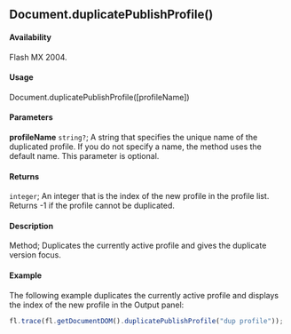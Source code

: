 ## Document.duplicatePublishProfile()

#### Availability

Flash MX 2004.

#### Usage

Document.duplicatePublishProfile([profileName])

#### Parameters

**profileName** `string?`; A string that specifies the unique name of the duplicated profile. If you do not specify a name, the method uses the default name. This parameter is optional.

#### Returns

`integer`; An integer that is the index of the new profile in the profile list. Returns -1 if the profile cannot be duplicated.

#### Description

Method; Duplicates the currently active profile and gives the duplicate version focus.

#### Example

The following example duplicates the currently active profile and displays the index of the new profile in the Output panel:

```javascript
fl.trace(fl.getDocumentDOM().duplicatePublishProfile("dup profile"));
```
